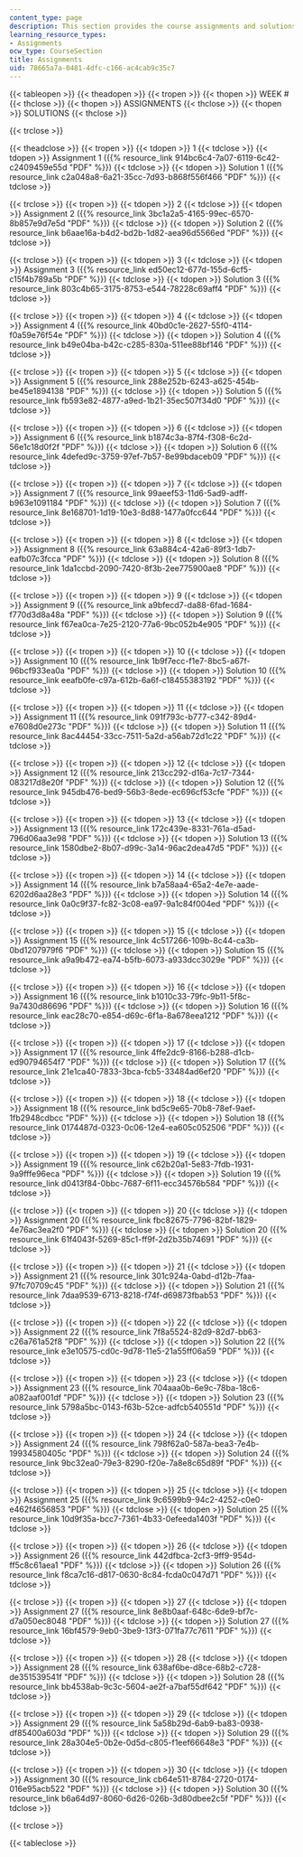 ```yaml
---
content_type: page
description: This section provides the course assignments and solutions.
learning_resource_types:
- Assignments
ocw_type: CourseSection
title: Assignments
uid: 78665a7a-0481-4dfc-c166-ac4cab9c35c7
---
```


{{< tableopen >}}
{{< theadopen >}}
{{< tropen >}}
{{< thopen >}}
WEEK #
{{< thclose >}}
{{< thopen >}}
ASSIGNMENTS
{{< thclose >}}
{{< thopen >}}
SOLUTIONS
{{< thclose >}}

{{< trclose >}}

{{< theadclose >}}
{{< tropen >}}
{{< tdopen >}}
1
{{< tdclose >}}
{{< tdopen >}}
Assignment 1 ({{% resource_link 914bc6c4-7a07-6119-6c42-c2409459e55d "PDF" %}})
{{< tdclose >}}
{{< tdopen >}}
Solution 1 ({{% resource_link c2a048a8-6a21-35cc-7d93-b868f556f466 "PDF" %}})
{{< tdclose >}}

{{< trclose >}}
{{< tropen >}}
{{< tdopen >}}
2
{{< tdclose >}}
{{< tdopen >}}
Assignment 2 ({{% resource_link 3bc1a2a5-4165-99ec-6570-8b857e9d7e5d "PDF" %}})
{{< tdclose >}}
{{< tdopen >}}
Solution 2 ({{% resource_link b6aae16a-b4d2-bd2b-1d82-aea96d5566ed "PDF" %}})
{{< tdclose >}}

{{< trclose >}}
{{< tropen >}}
{{< tdopen >}}
3
{{< tdclose >}}
{{< tdopen >}}
Assignment 3 ({{% resource_link ed50ec12-677d-155d-6cf5-c15f4b789a5b "PDF" %}})
{{< tdclose >}}
{{< tdopen >}}
Solution 3 ({{% resource_link 803c4b65-3175-8753-e544-78228c69aff4 "PDF" %}})
{{< tdclose >}}

{{< trclose >}}
{{< tropen >}}
{{< tdopen >}}
4
{{< tdclose >}}
{{< tdopen >}}
Assignment 4 ({{% resource_link 40bd0c1e-2627-55f0-4114-f0a59e76f54e "PDF" %}})
{{< tdclose >}}
{{< tdopen >}}
Solution 4 ({{% resource_link b49e04ba-b42c-c285-830a-511ee88bf146 "PDF" %}})
{{< tdclose >}}

{{< trclose >}}
{{< tropen >}}
{{< tdopen >}}
5
{{< tdclose >}}
{{< tdopen >}}
Assignment 5 ({{% resource_link 288e252b-6243-a625-454b-be45e1894138 "PDF" %}})
{{< tdclose >}}
{{< tdopen >}}
Solution 5 ({{% resource_link fb593e82-4877-a9ed-1b21-35ec507f34d0 "PDF" %}})
{{< tdclose >}}

{{< trclose >}}
{{< tropen >}}
{{< tdopen >}}
6
{{< tdclose >}}
{{< tdopen >}}
Assignment 6 ({{% resource_link b1874c3a-87f4-f308-6c2d-56e1c18d0f2f "PDF" %}})
{{< tdclose >}}
{{< tdopen >}}
Solution 6 ({{% resource_link 4defed9c-3759-97ef-7b57-8e99bdaceb09 "PDF" %}})
{{< tdclose >}}

{{< trclose >}}
{{< tropen >}}
{{< tdopen >}}
7
{{< tdclose >}}
{{< tdopen >}}
Assignment 7 ({{% resource_link 99aeef53-11d6-5ad9-adff-b963e1091184 "PDF" %}})
{{< tdclose >}}
{{< tdopen >}}
Solution 7 ({{% resource_link 8e168701-1d19-10e3-8d88-1477a0fcc644 "PDF" %}})
{{< tdclose >}}

{{< trclose >}}
{{< tropen >}}
{{< tdopen >}}
8
{{< tdclose >}}
{{< tdopen >}}
Assignment 8 ({{% resource_link 63a884c4-42a6-89f3-1db7-eafb07c3fcca "PDF" %}})
{{< tdclose >}}
{{< tdopen >}}
Solution 8 ({{% resource_link 1da1ccbd-2090-7420-8f3b-2ee775900ae8 "PDF" %}})
{{< tdclose >}}

{{< trclose >}}
{{< tropen >}}
{{< tdopen >}}
9
{{< tdclose >}}
{{< tdopen >}}
Assignment 9 ({{% resource_link a9bfecd7-da88-6fad-1684-f770d3d8a48a "PDF" %}})
{{< tdclose >}}
{{< tdopen >}}
Solution 9 ({{% resource_link f67ea0ca-7e25-2120-77a6-9bc052b4e905 "PDF" %}})
{{< tdclose >}}

{{< trclose >}}
{{< tropen >}}
{{< tdopen >}}
10
{{< tdclose >}}
{{< tdopen >}}
Assignment 10 ({{% resource_link 1b9f7ecc-f1e7-8bc5-a67f-96bcf933ea0a "PDF" %}})
{{< tdclose >}}
{{< tdopen >}}
Solution 10 ({{% resource_link eeafb0fe-c97a-612b-6a6f-c18455383192 "PDF" %}})
{{< tdclose >}}

{{< trclose >}}
{{< tropen >}}
{{< tdopen >}}
11
{{< tdclose >}}
{{< tdopen >}}
Assignment 11 ({{% resource_link 091f793c-b777-c342-89d4-e7608d0e273c "PDF" %}})
{{< tdclose >}}
{{< tdopen >}}
Solution 11 ({{% resource_link 8ac44454-33cc-7511-5a2d-a56ab72d1c22 "PDF" %}})
{{< tdclose >}}

{{< trclose >}}
{{< tropen >}}
{{< tdopen >}}
12
{{< tdclose >}}
{{< tdopen >}}
Assignment 12 ({{% resource_link 213cc292-d16a-7c17-7344-083217d8e20f "PDF" %}})
{{< tdclose >}}
{{< tdopen >}}
Solution 12 ({{% resource_link 945db476-bed9-56b3-8ede-ec696cf53cfe "PDF" %}})
{{< tdclose >}}

{{< trclose >}}
{{< tropen >}}
{{< tdopen >}}
13
{{< tdclose >}}
{{< tdopen >}}
Assignment 13 ({{% resource_link 172c439e-8331-761a-d5ad-796d06aa3e98 "PDF" %}})
{{< tdclose >}}
{{< tdopen >}}
Solution 13 ({{% resource_link 1580dbe2-8b07-d99c-3a14-96ac2dea47d5 "PDF" %}})
{{< tdclose >}}

{{< trclose >}}
{{< tropen >}}
{{< tdopen >}}
14
{{< tdclose >}}
{{< tdopen >}}
Assignment 14 ({{% resource_link b7a58aa4-65a2-4e7e-aade-6202d6aa28e3 "PDF" %}})
{{< tdclose >}}
{{< tdopen >}}
Solution 14 ({{% resource_link 0a0c9f37-fc82-3c08-ea97-9a1c84f004ed "PDF" %}})
{{< tdclose >}}

{{< trclose >}}
{{< tropen >}}
{{< tdopen >}}
15
{{< tdclose >}}
{{< tdopen >}}
Assignment 15 ({{% resource_link 4c517266-109b-8c44-ca3b-0bd1207979f6 "PDF" %}})
{{< tdclose >}}
{{< tdopen >}}
Solution 15 ({{% resource_link a9a9b472-ea74-b5fb-6073-a933dcc3029e "PDF" %}})
{{< tdclose >}}

{{< trclose >}}
{{< tropen >}}
{{< tdopen >}}
16
{{< tdclose >}}
{{< tdopen >}}
Assignment 16 ({{% resource_link b1010c33-79fc-9b11-5f8c-9a7430d86696 "PDF" %}})
{{< tdclose >}}
{{< tdopen >}}
Solution 16 ({{% resource_link eac28c70-e854-d69c-6f1a-8a678eea1212 "PDF" %}})
{{< tdclose >}}

{{< trclose >}}
{{< tropen >}}
{{< tdopen >}}
17
{{< tdclose >}}
{{< tdopen >}}
Assignment 17 ({{% resource_link 4ffe2dc9-8166-b288-d1cb-ed90794654f7 "PDF" %}})
{{< tdclose >}}
{{< tdopen >}}
Solution 17 ({{% resource_link 21e1ca40-7833-3bca-fcb5-33484ad6ef20 "PDF" %}})
{{< tdclose >}}

{{< trclose >}}
{{< tropen >}}
{{< tdopen >}}
18
{{< tdclose >}}
{{< tdopen >}}
Assignment 18 ({{% resource_link bd5c9e65-70b8-78ef-9aef-1fb2948cdbcc "PDF" %}})
{{< tdclose >}}
{{< tdopen >}}
Solution 18 ({{% resource_link 0174487d-0323-0c06-12e4-ea605c052506 "PDF" %}})
{{< tdclose >}}

{{< trclose >}}
{{< tropen >}}
{{< tdopen >}}
19
{{< tdclose >}}
{{< tdopen >}}
Assignment 19 ({{% resource_link c62b20a1-5e83-7fdb-1931-9a9fffe96eca "PDF" %}})
{{< tdclose >}}
{{< tdopen >}}
Solution 19 ({{% resource_link d0413f84-0bbc-7687-6f11-ecc34576b584 "PDF" %}})
{{< tdclose >}}

{{< trclose >}}
{{< tropen >}}
{{< tdopen >}}
20
{{< tdclose >}}
{{< tdopen >}}
Assignment 20 ({{% resource_link fbc82675-7796-82bf-1829-4e76ac3ea2f0 "PDF" %}})
{{< tdclose >}}
{{< tdopen >}}
Solution 20 ({{% resource_link 61f4043f-5269-85c1-ff9f-2d2b35b74691 "PDF" %}})
{{< tdclose >}}

{{< trclose >}}
{{< tropen >}}
{{< tdopen >}}
21
{{< tdclose >}}
{{< tdopen >}}
Assignment 21 ({{% resource_link 301c924a-0abd-d12b-7faa-97fc70709c45 "PDF" %}})
{{< tdclose >}}
{{< tdopen >}}
Solution 21 ({{% resource_link 7daa9539-6713-8218-f74f-d69873fbab53 "PDF" %}})
{{< tdclose >}}

{{< trclose >}}
{{< tropen >}}
{{< tdopen >}}
22
{{< tdclose >}}
{{< tdopen >}}
Assignment 22 ({{% resource_link 7f8a5524-82d9-82d7-bb63-c26a761a52f8 "PDF" %}})
{{< tdclose >}}
{{< tdopen >}}
Solution 22 ({{% resource_link e3e10575-cd0c-9d78-11e5-21a55ff06a59 "PDF" %}})
{{< tdclose >}}

{{< trclose >}}
{{< tropen >}}
{{< tdopen >}}
23
{{< tdclose >}}
{{< tdopen >}}
Assignment 23 ({{% resource_link 704aaa0b-6e9c-78ba-18c6-a082aaf001df "PDF" %}})
{{< tdclose >}}
{{< tdopen >}}
Solution 23 ({{% resource_link 5798a5bc-0143-f63b-52ce-adfcb540551d "PDF" %}})
{{< tdclose >}}

{{< trclose >}}
{{< tropen >}}
{{< tdopen >}}
24
{{< tdclose >}}
{{< tdopen >}}
Assignment 24 ({{% resource_link 798f62a0-587a-bea3-7e4b-19934580405c "PDF" %}})
{{< tdclose >}}
{{< tdopen >}}
Solution 24 ({{% resource_link 9bc32ea0-79e3-8290-f20e-7a8e8c65d89f "PDF" %}})
{{< tdclose >}}

{{< trclose >}}
{{< tropen >}}
{{< tdopen >}}
25
{{< tdclose >}}
{{< tdopen >}}
Assignment 25 ({{% resource_link 9c6599b9-94c2-4252-c0e0-e462f4656853 "PDF" %}})
{{< tdclose >}}
{{< tdopen >}}
Solution 25 ({{% resource_link 10d9f35a-bcc7-7361-4b33-0efeeda1403f "PDF" %}})
{{< tdclose >}}

{{< trclose >}}
{{< tropen >}}
{{< tdopen >}}
26
{{< tdclose >}}
{{< tdopen >}}
Assignment 26 ({{% resource_link 442dfbca-2cf3-9ff9-954d-ff5c8c61aea1 "PDF" %}})
{{< tdclose >}}
{{< tdopen >}}
Solution 26 ({{% resource_link f8ca7c16-d817-0630-8c84-fcda0c047d71 "PDF" %}})
{{< tdclose >}}

{{< trclose >}}
{{< tropen >}}
{{< tdopen >}}
27
{{< tdclose >}}
{{< tdopen >}}
Assignment 27 ({{% resource_link 8e8b0aaf-648c-6de9-bf7c-d7a050ec8048 "PDF" %}})
{{< tdclose >}}
{{< tdopen >}}
Solution 27 ({{% resource_link 16bf4579-9eb0-3be9-13f3-071fa77c7611 "PDF" %}})
{{< tdclose >}}

{{< trclose >}}
{{< tropen >}}
{{< tdopen >}}
28
{{< tdclose >}}
{{< tdopen >}}
Assignment 28 ({{% resource_link 638af6be-d8ce-68b2-c728-de351539541f "PDF" %}})
{{< tdclose >}}
{{< tdopen >}}
Solution 28 ({{% resource_link bb4538ab-9c3c-5604-ae2f-a7baf55df642 "PDF" %}})
{{< tdclose >}}

{{< trclose >}}
{{< tropen >}}
{{< tdopen >}}
29
{{< tdclose >}}
{{< tdopen >}}
Assignment 29 ({{% resource_link 5a58b29d-6ab9-ba83-0938-df85400a603d "PDF" %}})
{{< tdclose >}}
{{< tdopen >}}
Solution 29 ({{% resource_link 28a304e5-0b2e-0d5d-c805-f1eef66648e3 "PDF" %}})
{{< tdclose >}}

{{< trclose >}}
{{< tropen >}}
{{< tdopen >}}
30
{{< tdclose >}}
{{< tdopen >}}
Assignment 30 ({{% resource_link cb64e511-8784-2720-0174-016e95acb522 "PDF" %}})
{{< tdclose >}}
{{< tdopen >}}
Solution 30 ({{% resource_link b6a64d97-8060-6d26-026b-3d80dbee2c5f "PDF" %}})
{{< tdclose >}}

{{< trclose >}}

{{< tableclose >}}